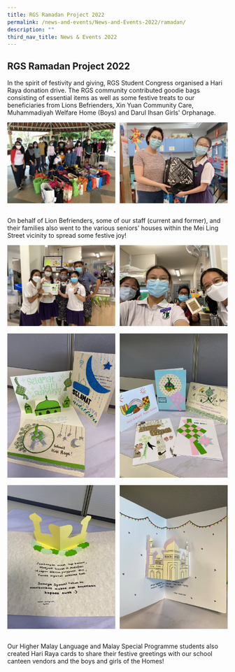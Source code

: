```yaml
---
title: RGS Ramadan Project 2022
permalink: /news-and-events/News-and-Events-2022/ramadan/
description: ""
third_nav_title: News & Events 2022
---
```

## RGS Ramadan Project 2022

In the spirit of festivity and giving, RGS Student Congress organised a Hari Raya donation drive. The RGS community contributed goodie bags consisting of essential items as well as some festive treats to our beneficiaries from Lions Befrienders, Xin Yuan Community Care, Muhammadiyah Welfare Home (Boys) and Darul Ihsan Girls' Orphanage.

<img src="/images/rama1.jpeg" style="width:49%" align=left>
<img src="/images/rama2.jpeg" style="width:49%" align=right>
<br clear="left"><br>

On behalf of Lion Befrienders, some of our staff (current and former), and their families also went to the various seniors' houses within the Mei Ling Street vicinity to spread some festive joy!

<img src="/images/rama3.jpg" style="width:49%" align=left>
<img src="/images/rama4.jpg" style="width:49%" align=right>
<br clear="left"><br>

<img src="/images/rama5.jpg" style="width:49%" align=left>
<img src="/images/rama6.jpg" style="width:49%" align=right>
<br clear="left"><br>

<img src="/images/rama7.jpg" style="width:49%" align=left>
<img src="/images/rama8.jpg" style="width:49%" align=right>
<br clear="left"><br>

Our Higher Malay Language and Malay Special Programme students also created Hari Raya cards to share their festive greetings with our school canteen vendors and the boys and girls of the Homes!